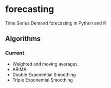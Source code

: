 # forecasting
Time Series Demand forecasting in Python and R

## Algorithms

### Current
  * Weighted and moving averages.
  * ARIMA
  * Double Exponential Smoothing
  * Triple Exponential Smoothing
  
  
  
